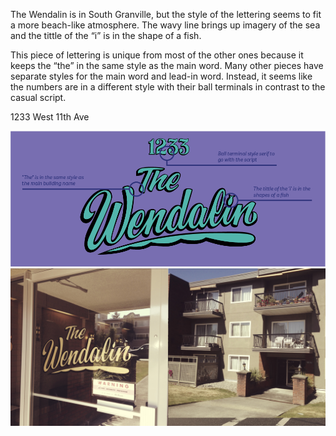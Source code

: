 The Wendalin is in South Granville, but the style of the lettering seems to fit a more beach-like atmosphere. The wavy line brings up imagery of the sea and the tittle of the “i” is in the shape of a fish. 

This piece of lettering is unique from most of the other ones because it keeps the “the” in the same style as the main word. Many other pieces have separate styles for the main word and lead-in word. Instead, it seems like the numbers are in a different style with their ball terminals in contrast to the casual script.

1233 West 11th Ave

![The Wendalin Study](/media/the-wendalin-study.png)
![The Wendalin Context](/media/the-wendalin-context.jpg)